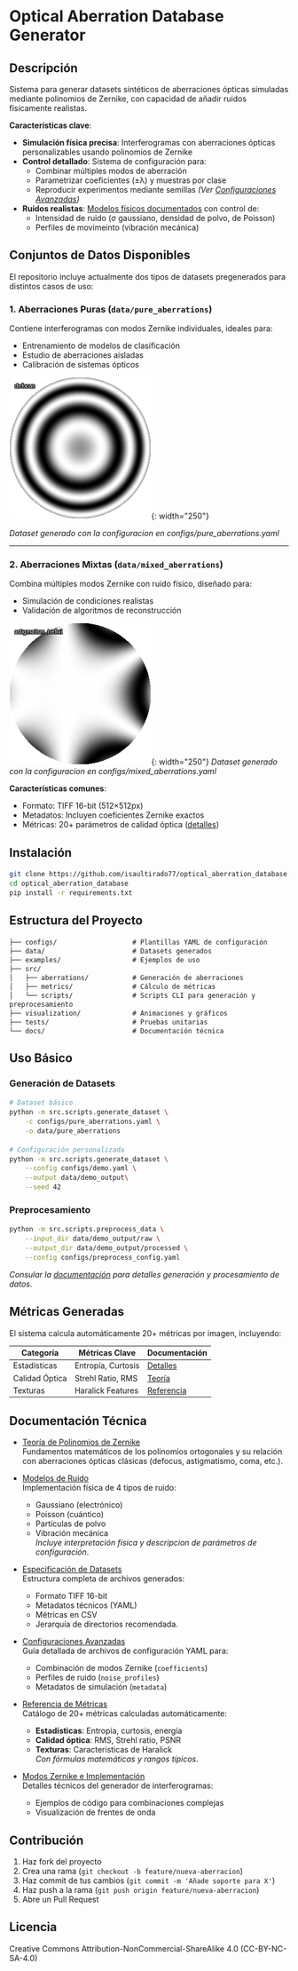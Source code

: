 # Optical Aberration Database Generator

## Descripción
Sistema para generar datasets sintéticos de aberraciones ópticas simuladas mediante polinomios de Zernike, con capacidad de añadir ruidos físicamente realistas.  

**Características clave**:  
- **Simulación física precisa**: Interferogramas con aberraciones ópticas personalizables usando polinomios de Zernike
- **Control detallado**: Sistema de configuración para:  
  - Combinar múltiples modos de aberración  
  - Parametrizar coeficientes (±λ) y muestras por clase  
  - Reproducir experimentos mediante semillas
  *(Ver [Configuraciones Avanzadas](docs/configs_spects.md))*  
- **Ruidos realistas**: [Modelos físicos documentados](docs/noise_models.md) con control de:  
  - Intensidad de ruido (σ gaussiano, densidad de polvo, de Poisson)  
  - Perfiles de movimeinto (vibración mecánica)  

## Conjuntos de Datos Disponibles

El repositorio incluye actualmente dos tipos de datasets pregenerados para distintos casos de uso:

### 1. Aberraciones Puras (`data/pure_aberrations`)
Contiene interferogramas con modos Zernike individuales, ideales para:
- Entrenamiento de modelos de clasificación
- Estudio de aberraciones aisladas
- Calibración de sistemas ópticos

![Muestra: Aberraciones Puras](visualization/gifs/pure_aberrations_preview.gif){: width="250"}

*Dataset generado con la configuracion en configs/pure_aberrations.yaml*

---

### 2. Aberraciones Mixtas (`data/mixed_aberrations`)
Combina múltiples modos Zernike con ruido físico, diseñado para:
- Simulación de condiciones realistas
- Validación de algoritmos de reconstrucción

![Muestra: Aberraciones Mixtas](visualization/gifs/mixed_aberrations_preview.gif){: width="250"}
*Dataset generado con la configuracion en configs/mixed_aberrations.yaml*

**Características comunes**:
- Formato: TIFF 16-bit (512×512px)
- Metadatos: Incluyen coeficientes Zernike exactos
- Métricas: 20+ parámetros de calidad óptica ([detalles](docs/metrics_details.md))

## Instalación
```bash
git clone https://github.com/isaultirado77/optical_aberration_database.git
cd optical_aberration_database
pip install -r requirements.txt
```

## Estructura del Proyecto
```
├── configs/                   # Plantillas YAML de configuración
├── data/                      # Datasets generados
├── examples/                  # Ejemplos de uso
├── src/
│   ├── aberrations/           # Generación de aberraciones
│   ├── metrics/               # Cálculo de métricas
│   └── scripts/               # Scripts CLI para generación y preprocesamiento
├── visualization/             # Animaciones y gráficos
├── tests/                     # Pruebas unitarias
└── docs/                      # Documentación técnica
```

## Uso Básico
### Generación de Datasets
```bash
# Dataset básico
python -m src.scripts.generate_dataset \
    -c configs/pure_aberrations.yaml \
    -o data/pure_aberrations

# Configuración personalizada
python -m src.scripts.generate_dataset \
    --config configs/demo.yaml \
    --output data/demo_output\
    --seed 42
```

### Preprocesamiento
```bash
python -m src.scripts.preprocess_data \
    --input_dir data/demo_output/raw \
    --output_dir data/demo_output/processed \
    --config configs/preprocess_config.yaml
```
*Consular la [documentación](docs/dataset_spects.md) para detalles generación y procesamiento de datos.*

## Métricas Generadas
El sistema calcula automáticamente 20+ métricas por imagen, incluyendo:  

| Categoría          | Métricas Clave | Documentación |
|--------------------|----------------|---------------|
| Estadísticas       | Entropía, Curtosis | [Detalles](docs/metrics_details.md) |
| Calidad Óptica     | Strehl Ratio, RMS | [Teoría](docs/optical_aberrations.md) |
| Texturas           | Haralick Features | [Referencia](docs/dataset_spects.md) |

## Documentación Técnica

- [Teoría de Polinomios de Zernike](docs/optical_aberrations.md)  
  Fundamentos matemáticos de los polinomios ortogonales y su relación con aberraciones ópticas clásicas (defocus, astigmatismo, coma, etc.).

- [Modelos de Ruido](docs/noise_models.md)  
  Implementación física de 4 tipos de ruido:  
  - Gaussiano (electrónico)  
  - Poisson (cuántico)  
  - Partículas de polvo  
  - Vibración mecánica  
  *Incluye interpretación física y descripcion de parámetros de configuración*.

- [Especificación de Datasets](docs/dataset_spects.md)  
  Estructura completa de archivos generados:  
  - Formato TIFF 16-bit  
  - Metadatos técnicos (YAML)  
  - Métricas en CSV  
  - Jerarquía de directorios recomendada.

- [Configuraciones Avanzadas](docs/configs_spects.md)  
  Guía detallada de archivos de configuración YAML para:  
  - Combinación de modos Zernike (`coefficients`)  
  - Perfiles de ruido (`noise_profiles`)  
  - Metadatos de simulación (`metadata`)  

- [Referencia de Métricas](docs/metrics_details.md)  
  Catálogo de 20+ métricas calculadas automáticamente:  
  - **Estadísticas**: Entropía, curtosis, energía  
  - **Calidad óptica**: RMS, Strehl ratio, PSNR  
  - **Texturas**: Características de Haralick  
  *Con fórmulas matemáticas y rangos típicos*.

- [Modos Zernike e Implementación](docs/zernike_modes_reference.md)  
  Detalles técnicos del generador de interferogramas:  
  - Ejemplos de código para combinaciones complejas  
  - Visualización de frentes de onda  


## Contribución
1. Haz fork del proyecto
2. Crea una rama (`git checkout -b feature/nueva-aberracion`)
3. Haz commit de tus cambios (`git commit -m 'Añade soporte para X'`)
4. Haz push a la rama (`git push origin feature/nueva-aberracion`)
5. Abre un Pull Request

## Licencia
Creative Commons Attribution-NonCommercial-ShareAlike 4.0 (CC-BY-NC-SA-4.0)